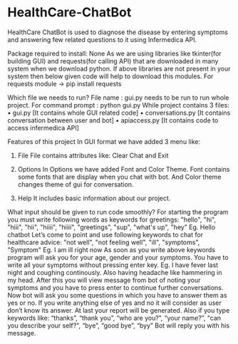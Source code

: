 # HealthCare-ChatBot
HealthCare ChatBot is used to diagnose the disease by entering symptoms and answering few related questions to it using Infermedica API.

Package required to install: None
As we are using libraries like tkinter(for building GUI) and requests(for calling API) that are downloaded in many system when we download python. If above libraries are not present in your system then below given code will help to download this modules.
For requests module -> pip install requests

Which file we needs to run?
File name : gui.py needs to be run to run whole project.
For command prompt : python gui.py
While project contains 3 files:
•	gui.py [It contains whole GUI related code]
•	conversations.py [It contains conversation between user and bot]
•	apiaccess.py [It contains code to access infermedica API]

Features of this project
In GUI format we have added 3 menu like:
1.	File
File contains attributes like: Clear Chat and Exit

2.	Options
In Options we have added Font and Color Theme. Font contains some fonts that are display when you chat with bot. And Color theme changes theme of gui for conversation.

3.	Help
It includes basic information about our project.

What input should be given to run code smoothly?
For starting the program you must write following words as keywords for greetings:
"hello", "hi", "hiii", "hii", "hiiii", "hiiii", "greetings", "sup", "what's up", "hey"
Eg. Hello chatbot
Let’s come to point and use following keywords to chat for healthcare advice: 
"not well", "not feeling well", "ill", "symptoms", "Symptom"
Eg. I am ill right now
As soon as you write above keywords program will ask you for your age, gender and your symptoms. You have to write all your symptoms without pressing enter key.
Eg. I have fever last night and coughing continously. Also having headache like hammering in my head.
After this you will view message from bot of noting your symptoms and you have to press enter to continue further conversations.
Now bot will ask you some questions in which you have to answer them as yes or no. If you write anything else of yes and no it will consider as user don’t know its answer.
At last your report will be generated.
Also if you type keywords like:
“thanks”, “thank you”, “who are you?”, “your name?”, "can you describe your self?", “bye”, “good bye”, “byy”
Bot will reply you with his message.
